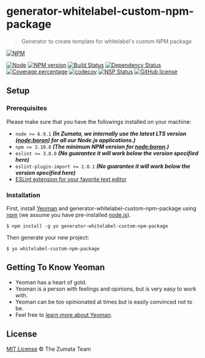# generator-whitelabel-custom-npm-package 

> Generator to create template for whitelabel's custom NPM package

[![NPM][nodei-image]][nodei-url]

[![Node][node-image]][node-url]
[![NPM version][npm-image]][npm-url]
[![Build Status][travis-image]][travis-url]
[![Dependency Status][daviddm-image]][daviddm-url]
[![Coverage percentage][coveralls-image]][coveralls-url]
[![codecov][codecov-image]][codecov-url]
[![NSP Status][nsp-image]][nsp-url]
[![GitHub license][license-image]][license-url]


## Setup

### Prerequisites

Please make sure that you have the followings installed on your machine:

- `node >= 6.9.1` ___(In Zumata, we internally use the latest LTS version ([node:boron](https://nodejs.org/en/download/releases/)) for all our Node.js applications.)___
- `npm >= 3.10.8` ___(The minimum NPM version for [node:boron](https://nodejs.org/en/download/releases/).)___
- `eslint >= 3.8.0` ___(No guarantee it will work below the version specified here)___
- `eslint-plugin-import >= 2.0.1` ___(No guarantee it will work below the version specified here)___
- [ESLint extension for your favorite text editor](http://eslint.org/docs/user-guide/integrations)

### Installation

First, install [Yeoman](http://yeoman.io) and generator-whitelabel-custom-npm-package using [npm](https://www.npmjs.com/) (we assume you have pre-installed [node.js](https://nodejs.org/)).

```
$ npm install -g yo generator-whitelabel-custom-npm-package
```

Then generate your new project:

```
$ yo whitelabel-custom-npm-package
```


## Getting To Know Yeoman

- Yeoman has a heart of gold.
- Yeoman is a person with feelings and opinions, but is very easy to work with.
- Yeoman can be too opinionated at times but is easily convinced not to be.
- Feel free to [learn more about Yeoman](http://yeoman.io/).


## License
[MIT License](http://the-zumata-team.mit-license.org/) © The Zumata Team


[nodei-image]: https://nodei.co/npm/generator-whitelabel-custom-npm-package.png?downloads=true&downloadRank=true&stars=true
[nodei-url]: https://nodei.co/npm/generator-whitelabel-custom-npm-package/
[node-image]: https://img.shields.io/node/v/generator-whitelabel-custom-npm-package.svg
[node-url]: https://nodejs.org/en/download/
[npm-image]: https://badge.fury.io/js/generator-whitelabel-custom-npm-package.svg
[npm-url]: https://npmjs.org/package/generator-whitelabel-custom-npm-package
[travis-image]: https://travis-ci.org/Zumata/generator-whitelabel-custom-npm-package.svg?branch=master
[travis-url]: https://travis-ci.org/Zumata/generator-whitelabel-custom-npm-package
[daviddm-image]: https://david-dm.org/Zumata/generator-whitelabel-custom-npm-package.svg?theme=shields.io
[daviddm-url]: https://david-dm.org/Zumata/generator-whitelabel-custom-npm-package
[coveralls-image]: https://coveralls.io/repos/github/Zumata/generator-whitelabel-custom-npm-package/badge.svg
[coveralls-url]: https://coveralls.io/github/Zumata/generator-whitelabel-custom-npm-package
[codecov-image]: https://codecov.io/gh/Zumata/generator-whitelabel-custom-npm-package/branch/master/graph/badge.svg
[codecov-url]: https://codecov.io/gh/Zumata/generator-whitelabel-custom-npm-package
[nsp-image]: https://nodesecurity.io/orgs/motss/projects/6e9fabde-73e1-456c-a2d7-8588023ed1ce/badge
[nsp-url]: https://nodesecurity.io/orgs/motss/projects/6e9fabde-73e1-456c-a2d7-8588023ed1ce
[license-image]: https://img.shields.io/badge/license-MIT-blue.svg
[license-url]: https://the-zumata-team.mit-license.org/
